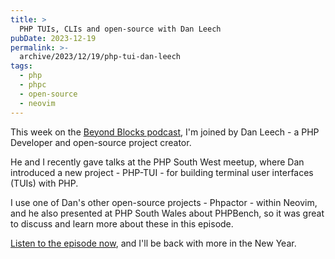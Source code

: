 ```yaml
---
title: >
  PHP TUIs, CLIs and open-source with Dan Leech
pubDate: 2023-12-19
permalink: >-
  archive/2023/12/19/php-tui-dan-leech
tags:
  - php
  - phpc
  - open-source
  - neovim
---
```


This week on the [Beyond Blocks podcast][podcast], I'm joined by Dan Leech - a PHP Developer and open-source project creator.

He and I recently gave talks at the PHP South West meetup, where Dan introduced a new project - PHP-TUI - for building terminal user interfaces (TUIs) with PHP.

I use one of Dan's other open-source projects - Phpactor - within Neovim, and he also presented at PHP South Wales about PHPBench, so it was great to discuss and learn more about these in this episode.

[Listen to the episode now][episode], and I'll be back with more in the New Year.

[episode]: https://www.oliverdavies.uk/podcast/6-dan-leech-php-tui
[podcast]: https://www.oliverdavies.uk/podcast
